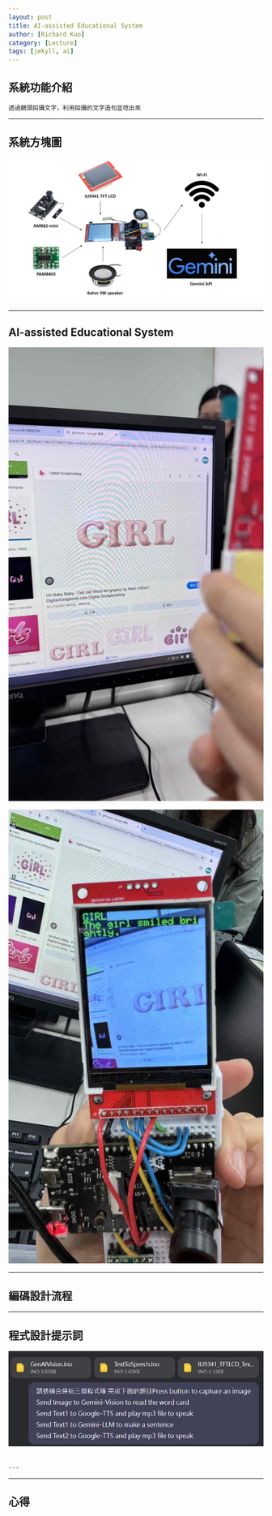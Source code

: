 ```yaml
---
layout: post
title: AI-assisted Educational System
author: [Richard Kuo]
category: [Lecture]
tags: [jekyll, ai]
---
```

## 系統功能介紹
```
透過鏡頭拍攝文字，利用拍攝的文字造句並唸出來
```
---
## 系統方塊圖
![](https://github.com/peiyu525/MCU-project/blob/main/_posts/%E7%B3%BB%E7%B5%B1%E6%96%B9%E5%A1%8A%E5%9C%96.jpg?raw=true)

---
## AI-assisted Educational System

![](https://github.com/peiyu525/MCU-project/blob/main/_posts/%E8%BC%94%E5%8A%A9%E8%8B%B1%E6%96%87%E6%95%99%E5%AD%B81.jpg?raw=true)

![](https://github.com/peiyu525/MCU-project/blob/main/_posts/%E8%BC%94%E5%8A%A9%E8%8B%B1%E6%96%87%E6%95%99%E5%AD%B82.jpg?raw=true)

---
## 編碼設計流程

---
## 程式設計提示詞
![](https://github.com/peiyu525/MCU-project/blob/main/_posts/%E8%AE%80%E5%AD%97%E5%8D%A1.png?raw=true)
```

---

```  

---
## 心得

  

